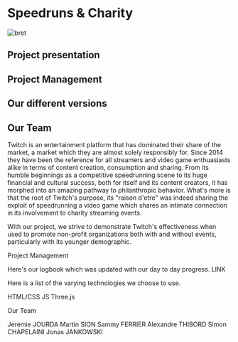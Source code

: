 <h1>Speedruns & Charity</h1>
 
 ![bret](https://user-images.githubusercontent.com/78922154/122249732-626d2300-cec9-11eb-8ef1-61293994158c.PNG)

<h2>Project presentation</h2>

<h2>Project Management</h2>

<h2>Our different versions</h2>

<h2>Our Team</h2>



Twitch is an entertainment platform that has dominated their share of the market, a market which they are almost solely responsibly for. Since 2014 they have been the reference for all streamers and video game enthuasiasts alike in terms of content creation, consumption and sharing. From its humble beginnings as a competitive speedrunning scene to its huge financial and cultural success, both for itself and its content creators, it has morphed into an amazing pathway to philanthropic behavior. What's more is that the root of Twitch's purpose, its "raison d'etre" was indeed sharing the exploit of speedrunning a video game which shares an intimate connection in its involvement to charity streaming events. 

With our project, we strive to demonstrate Twitch's effectiveness when used to promote non-profit organizations both with and without events, particularly with its younger demographic.

Project Management

Here's our logbook which was updated with our day to day progress.
LINK

Here is a list of the varying technologies we choose to use.

HTML/CSS
JS
Three.js

Our Team

Jeremie JOURDA
Martin SION
Sammy FERRIER
Alexandre THIBORD
Simon CHAPELAINI
Jonas JANKOWSKI

